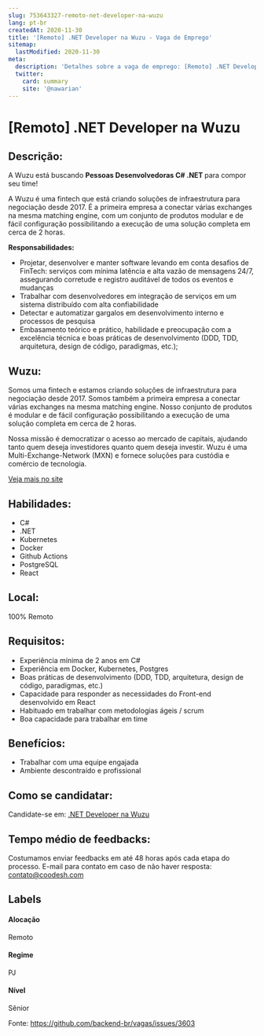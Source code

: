 ```yaml
---
slug: 753643327-remoto-net-developer-na-wuzu
lang: pt-br
createdAt: 2020-11-30
title: '[Remoto] .NET Developer na Wuzu - Vaga de Emprego'
sitemap:
  lastModified: 2020-11-30
meta:
  description: 'Detalhes sobre a vaga de emprego: [Remoto] .NET Developer na Wuzu'
  twitter:
    card: summary
    site: '@nawarian'
---
```


# [Remoto] .NET Developer na Wuzu

## Descrição: 
 <p>A Wuzu está buscando <strong>Pessoas Desenvolvedoras C#  .NET </strong>para compor seu time!</p>
<p>A Wuzu é uma  fintech que está criando soluções de infraestrutura para negociação desde 2017. É a primeira empresa a conectar várias exchanges na mesma matching engine, com um conjunto de produtos modular e de fácil configuração possibilitando a execução de uma solução completa em cerca de 2 horas.</p>
<p><strong>Responsabilidades:</strong></p>
<ul>
<li>Projetar, desenvolver e manter software levando em conta desafios de FinTech: serviços com mínima latência e alta vazão de mensagens 24/7, assegurando corretude e registro auditável de todos os eventos e mudanças</li>
<li>Trabalhar com desenvolvedores em integração de serviços em um sistema distribuído com alta confiabilidade</li>
<li>Detectar e automatizar gargalos em desenvolvimento interno e processos de pesquisa</li>
<li>Embasamento teórico e prático, habilidade e preocupação com a excelência técnica e boas práticas de desenvolvimento (DDD, TDD, arquitetura, design de código, paradigmas, etc.);</li>
</ul>

## Wuzu: 
 <p>Somos uma fintech e estamos criando soluções de infraestrutura para negociação desde 2017. Somos também a primeira empresa a conectar várias exchanges na mesma matching engine. Nosso conjunto de produtos é modular e de fácil configuração possibilitando a execução de uma solução completa em cerca de 2 horas.</p>
<p>Nossa missão é democratizar o acesso ao mercado de capitais, ajudando tanto quem deseja investidores quanto quem deseja investir. Wuzu é uma Multi-Exchange-Network (MXN) e fornece soluções para custódia e comércio de tecnologia.</p><a href='https://coodesh.com/empresas/wuzu'>Veja mais no site</a>

 ## Habilidades: 
 - C# 
- .NET 
- Kubernetes 
- Docker 
- Github Actions 
- PostgreSQL 
- React

## Local: 
 100% Remoto

## Requisitos: 
 - Experiência mínima de 2 anos em C# 
- Experiência em Docker, Kubernetes, Postgres 
- Boas práticas de desenvolvimento (DDD, TDD, arquitetura, design de código, paradigmas, etc.) 
- Capacidade para responder as necessidades do Front-end desenvolvido em React 
- Habituado em trabalhar com metodologias ágeis / scrum 
- Boa capacidade para trabalhar em time

## Benefícios: 
 - Trabalhar com uma equipe engajada 
- Ambiente descontraído e profissional

## Como se candidatar:
Candidate-se em: [.NET Developer na Wuzu](https://coodesh.com/vagas/software-developer-c-net-20201125?origin=github&modal=open)

## Tempo médio de feedbacks:
 Costumamos enviar feedbacks em até 48 horas após cada etapa do processo. E-mail para contato em caso de não haver resposta: [contato@coodesh.com](mailto:contato@coodesh.com)

## Labels
#### Alocação
Remoto

#### Regime
PJ

#### Nível
Sênior

Fonte: https://github.com/backend-br/vagas/issues/3603